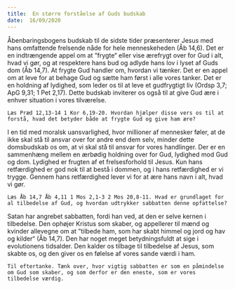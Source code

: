 ```yaml
---
title:  En større forståelse af Guds budskab
date:  16/09/2020
---
```


Åbenbaringsbogens budskab til de sidste tider præsenterer Jesus med hans omfattende frelsende nåde for hele menneskeheden (Åb 14,6). Det er en indtrængende appel om at ”frygte“ eller vise ærefrygt over for Gud i alt, hvad vi gør, og at respektere hans bud og adlyde hans lov i lyset af Guds dom (Åb 14,7). At frygte Gud handler om, hvordan vi tænker. Det er en appel om at leve for at behage Gud og sætte ham først i alle vores tanker. Det er en holdning af lydighed, som leder os til at leve et gudfrygtigt liv (Ordsp 3,7; ApG 9,31; 1 Pet 2,17). Dette budskab inviterer os også til at give Gud ære i enhver situation i vores tilværelse.

`Læs Præd 12,13-14 1 Kor 6,19-20. Hvordan hjælper disse vers os til at forstå, hvad det betyder både at frygte Gud og give ham ære?`

I en tid med moralsk uansvarlighed, hvor millioner af mennesker føler, at de ikke skal stå til ansvar over for andre end dem selv, minder dette domsbudskab os om, at vi skal stå til ansvar for vores handlinger. Der er en sammenhæng mellem en ærbødig holdning over for Gud, lydighed mod Gud og dom. Lydighed er frugten af et frelsesforhold til Jesus. Kun hans retfærdighed er god nok til at bestå i dommen, og i hans retfærdighed er vi trygge. Gennem hans retfærdighed lever vi for at ære hans navn i alt, hvad vi gør.

`Læs Åb 14,7 Åb 4,11 1 Mos 2,1-3 2 Mos 20,8-11. Hvad er grundlaget for al tilbedelse af Gud, og hvordan udtrykker sabbatten denne opfattelse?`

Satan har angrebet sabbatten, fordi han ved, at den er selve kernen i tilbedelse. Den ophøjer Kristus som skaber, og appellerer til mænd og kvinder allevegne om at ”tilbede ham, som har skabt himmel og jord og hav og kilder“ (Åb 14,7). Den har noget meget betydningsfuldt at sige i evolutionens tidsalder. Den kalder os tilbage til tilbedelse af Jesus, som skabte os, og den giver os en følelse af vores sande værdi i ham.

`Til eftertanke. Tænk over, hvor vigtig sabbatten er som en påmindelse om Gud som skaber, og som derfor er den eneste, som er vores tilbedelse værdig.`